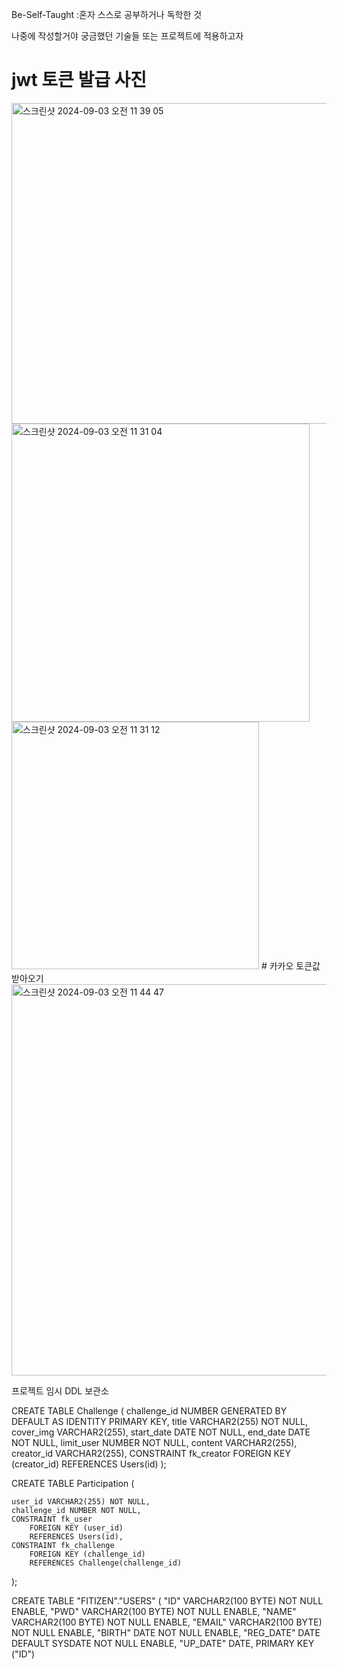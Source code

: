 Be-Self-Taught :혼자 스스로 공부하거나 독학한 것

나중에 작성할거야 
궁금했던 기술들 또는 프로젝트에 적용하고자 



# jwt 토큰 발급 사진 
<img width="513" alt="스크린샷 2024-09-03 오전 11 39 05" src="https://github.com/user-attachments/assets/936c4ac2-55c9-4f8a-8fa7-8a2d53ffa08d">
<img width="477" alt="스크린샷 2024-09-03 오전 11 31 04" src="https://github.com/user-attachments/assets/6e026311-b22b-41ab-b7c3-2d7386ded826">
<img width="396" alt="스크린샷 2024-09-03 오전 11 31 12" src="https://github.com/user-attachments/assets/16850598-5ccb-4011-a958-19d3cb5559e0">
# 카카오 토큰값 받아오기 
<img width="626" alt="스크린샷 2024-09-03 오전 11 44 47" src="https://github.com/user-attachments/assets/fff6b561-f7cd-48e7-9626-75964790971a">


프로젝트 임시 DDL 보관소 

CREATE TABLE Challenge (
    challenge_id NUMBER GENERATED BY DEFAULT AS IDENTITY PRIMARY KEY,
    title VARCHAR2(255) NOT NULL,
    cover_img VARCHAR2(255),
    start_date DATE NOT NULL,
    end_date DATE NOT NULL,
    limit_user NUMBER NOT NULL,
    content VARCHAR2(255),
    creator_id VARCHAR2(255),
    CONSTRAINT fk_creator
        FOREIGN KEY (creator_id) 
        REFERENCES Users(id)
);

CREATE TABLE Participation (
    
    user_id VARCHAR2(255) NOT NULL,
    challenge_id NUMBER NOT NULL,
    CONSTRAINT fk_user
        FOREIGN KEY (user_id)
        REFERENCES Users(id),
    CONSTRAINT fk_challenge
        FOREIGN KEY (challenge_id)
        REFERENCES Challenge(challenge_id)
);


  CREATE TABLE "FITIZEN"."USERS" 
   (	"ID" VARCHAR2(100 BYTE) NOT NULL ENABLE, 
	"PWD" VARCHAR2(100 BYTE) NOT NULL ENABLE, 
	"NAME" VARCHAR2(100 BYTE) NOT NULL ENABLE, 
	"EMAIL" VARCHAR2(100 BYTE) NOT NULL ENABLE, 
	"BIRTH" DATE NOT NULL ENABLE, 
	"REG_DATE" DATE DEFAULT SYSDATE NOT NULL ENABLE, 
	"UP_DATE" DATE, 
	 PRIMARY KEY ("ID")
